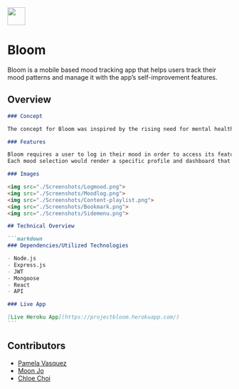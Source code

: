<img src ="./client/src/img/bloom-splash.gif" style="height:40px"/>

# Bloom

Bloom is a mobile based mood tracking app that helps users track their mood patterns and manage it with the app’s self-improvement features.

## Overview

````markdown
### Concept

The concept for Bloom was inspired by the rising need for mental health management due to the events caused by the global pandemic of Covid-19.

### Features

Bloom requires a user to log in their mood in order to access its features.
Each mood selection would render a specific profile and dashboard that are customized to help the user manage their state of emotion.

### Images

<img src="./Screenshots/Logmood.png">
<img src="./Screenshots/Moodlog.png">
<img src="./Screenshots/Content-playlist.png">
<img src="./Screenshots/Bookmark.png">
<img src="./Screenshots/Sidemenu.png">

## Technical Overview

```markdown
### Dependencies/Utilized Technologies

- Node.js
- Express.js
- JWT
- Mongoose
- React
- API

### Live App

[Live Heroku App](https://projectbloom.herokuapp.com/)
```
````

## Contributors

- [Pamela Vasquez](https://github.com/pamelv)
- [Moon Jo](https://github.com/moon-mnny)
- [Chloe Choi](https://github.com/chloec222)
